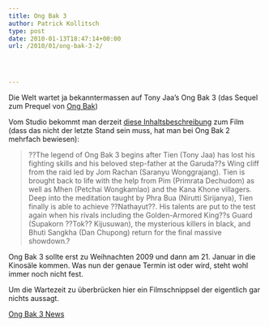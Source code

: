 ```yaml
---
title: Ong Bak 3
author: Patrick Kollitsch
type: post
date: 2010-01-13T18:47:14+00:00
url: /2010/01/ong-bak-3-2/




---
```

Die Welt wartet ja bekanntermassen auf Tony Jaa&#8217;s Ong Bak 3 (das Sequel zum Prequel von [Ong Bak][1])

Vom Studio bekommt man derzeit [diese Inhaltsbeschreibung][2] zum Film (dass das nicht der letzte Stand sein muss, hat man bei Ong Bak 2 mehrfach bewiesen):

> ??The legend of Ong Bak 3 begins after Tien (Tony Jaa) has lost his fighting skills and his beloved step-father at the Garuda??s Wing cliff from the raid led by Jom Rachan (Saranyu Wonggrajang). Tien is brought back to life with the help from Pim (Primrata Dechudom) as well as Mhen (Petchai Wongkamlao) and the Kana Khone villagers. Deep into the meditation taught by Phra Bua (Nirutti Sirijanya), Tien finally is able to achieve ??Nathayut??. His talents are put to the test again when his rivals including the Golden-Armored King??s Guard (Supakorn ??Tok?? Kijusuwan), the mysterious killers in black, and Bhuti Sangkha (Dan Chupong) return for the final massive showdown.?

Ong Bak 3 sollte erst zu Weihnachten 2009 und dann am 21. Januar in die Kinos&auml;le kommen. Was nun der genaue Termin ist oder wird, steht wohl immer noch nicht fest.

Um die Wartezeit zu &uuml;berbr&uuml;cken hier ein Filmschnippsel der eigentlich gar nichts aussagt. 

<div class="media video">
  <a href="http://www.youtube.com/watch?v=OdCAZ4HreKI" class="video">Ong Bak 3 News</a>
</div>

 [1]: http://www.imdb.com/title/tt0368909/
 [2]: http://twitchfilm.net/news/2009/11/afm-09-fresh-art-and-plot-details-from-tony-jaas-ong-bak-3.php
